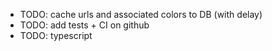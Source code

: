 - TODO: cache urls and associated colors to DB (with delay)
- TODO: add tests + CI on github
- TODO: typescript
